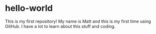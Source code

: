 # hello-world
This is my first repository!
My name is Matt and this is my first time using GitHub. I have a lot to learn about this stuff and coding.
